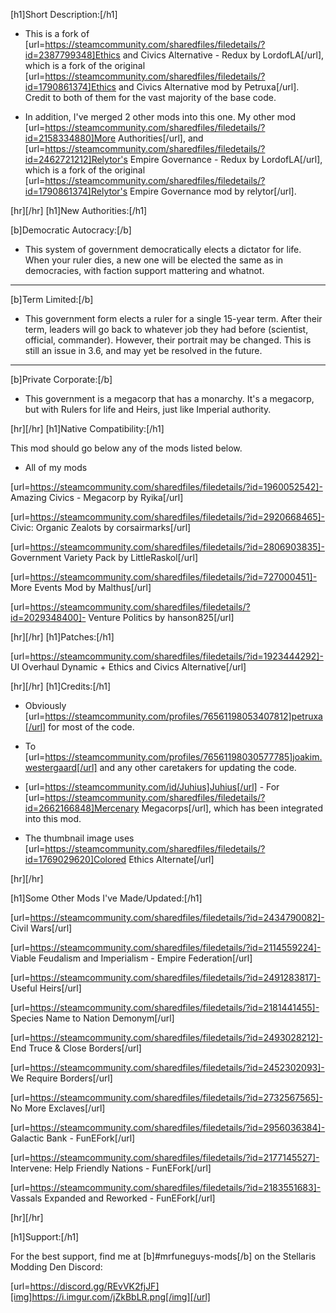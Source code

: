 [h1]Short Description:[/h1]

- This is a fork of [url=https://steamcommunity.com/sharedfiles/filedetails/?id=2387799348]Ethics and Civics Alternative - Redux by LordofLA[/url], which is a fork of the original [url=https://steamcommunity.com/sharedfiles/filedetails/?id=1790861374]Ethics and Civics Alternative mod by Petruxa[/url]. Credit to both of them for the vast majority of the base code.

- In addition, I've merged 2 other mods into this one. My other mod [url=https://steamcommunity.com/sharedfiles/filedetails/?id=2158334880]More Authorities[/url], and [url=https://steamcommunity.com/sharedfiles/filedetails/?id=2462721212]Relytor's Empire Governance - Redux by LordofLA[/url], which is a fork of the original [url=https://steamcommunity.com/sharedfiles/filedetails/?id=1790861374]Relytor's Empire Governance mod by relytor[/url].


[hr][/hr]
[h1]New Authorities:[/h1]

[b]Democratic Autocracy:[/b]

- This system of government democratically elects a dictator for life. When your ruler  dies, a new one will be elected the same as in democracies, with faction support mattering and whatnot.

----

[b]Term Limited:[/b]

- This government form elects a ruler for a single 15-year term. After their term, leaders will go back to whatever job they had before (scientist, official, commander). However, their portrait may be changed. This is still an issue in 3.6, and may yet be resolved in the future.

----

[b]Private Corporate:[/b]

- This government is a megacorp that has a monarchy. It's a megacorp, but with Rulers for life and Heirs, just like Imperial authority.


[hr][/hr]
[h1]Native Compatibility:[/h1]

This mod should go below any of the mods listed below.

- All of my mods

[url=https://steamcommunity.com/sharedfiles/filedetails/?id=1960052542]- Amazing Civics - Megacorp by Ryika[/url]

[url=https://steamcommunity.com/sharedfiles/filedetails/?id=2920668465]- Civic: Organic Zealots by corsairmarks[/url]

[url=https://steamcommunity.com/sharedfiles/filedetails/?id=2806903835]- Government Variety Pack by LittleRaskol[/url]

[url=https://steamcommunity.com/sharedfiles/filedetails/?id=727000451]- More Events Mod by Malthus[/url]

[url=https://steamcommunity.com/sharedfiles/filedetails/?id=2029348400]- Venture Politics by hanson825[/url]


[hr][/hr]
[h1]Patches:[/h1]

[url=https://steamcommunity.com/sharedfiles/filedetails/?id=1923444292]- UI Overhaul Dynamic + Ethics and Civics Alternative[/url]


[hr][/hr]
[h1]Credits:[/h1]

- Obviously [url=https://steamcommunity.com/profiles/76561198053407812]petruxa[/url] for most of the code.

- To [url=https://steamcommunity.com/profiles/76561198030577785]joakim.westergaard[/url] and any other caretakers for updating the code.

- [url=https://steamcommunity.com/id/Juhius]Juhius[/url] - For [url=https://steamcommunity.com/sharedfiles/filedetails/?id=2662166848]Mercenary Megacorps[/url], which has been integrated into this mod.

- The thumbnail image uses [url=https://steamcommunity.com/sharedfiles/filedetails/?id=1769029620]Colored Ethics Alternate[/url]

[hr][/hr]

[h1]Some Other Mods I've Made/Updated:[/h1]

[url=https://steamcommunity.com/sharedfiles/filedetails/?id=2434790082]- Civil Wars[/url]

[url=https://steamcommunity.com/sharedfiles/filedetails/?id=2114559224]- Viable Feudalism and Imperialism - Empire Federation[/url]

[url=https://steamcommunity.com/sharedfiles/filedetails/?id=2491283817]- Useful Heirs[/url]

[url=https://steamcommunity.com/sharedfiles/filedetails/?id=2181441455]- Species Name to Nation Demonym[/url]

[url=https://steamcommunity.com/sharedfiles/filedetails/?id=2493028212]- End Truce & Close Borders[/url]

[url=https://steamcommunity.com/sharedfiles/filedetails/?id=2452302093]- We Require Borders[/url]

[url=https://steamcommunity.com/sharedfiles/filedetails/?id=2732567565]- No More Exclaves[/url]

[url=https://steamcommunity.com/sharedfiles/filedetails/?id=2956036384]- Galactic Bank - FunEFork[/url]

[url=https://steamcommunity.com/sharedfiles/filedetails/?id=2177145527]- Intervene: Help Friendly Nations - FunEFork[/url]

[url=https://steamcommunity.com/sharedfiles/filedetails/?id=2183551683]- Vassals Expanded and Reworked - FunEFork[/url]



[hr][/hr]

[h1]Support:[/h1]

For the best support, find me at [b]#mrfuneguys-mods[/b] on the Stellaris Modding Den Discord:

[url=https://discord.gg/REvVK2fjJF][img]https://i.imgur.com/jZkBbLR.png[/img][/url]